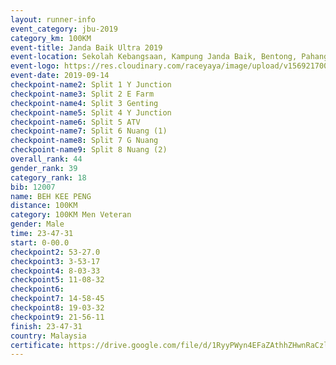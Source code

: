 ```yaml
---
layout: runner-info 
event_category: jbu-2019 
category_km: 100KM 
event-title: Janda Baik Ultra 2019  
event-location: Sekolah Kebangsaan, Kampung Janda Baik, Bentong, Pahang, Malaysia 
event-logo: https://res.cloudinary.com/raceyaya/image/upload/v1569217009/logo/janda-baik_vch1pc.jpg 
event-date: 2019-09-14 
checkpoint-name2: Split 1 Y Junction 
checkpoint-name3: Split 2 E Farm 
checkpoint-name4: Split 3 Genting 
checkpoint-name5: Split 4 Y Junction 
checkpoint-name6: Split 5 ATV 
checkpoint-name7: Split 6 Nuang (1) 
checkpoint-name8: Split 7 G Nuang 
checkpoint-name9: Split 8 Nuang (2) 
overall_rank: 44
gender_rank: 39
category_rank: 18
bib: 12007
name: BEH KEE PENG
distance: 100KM
category: 100KM Men Veteran
gender: Male
time: 23-47-31
start: 0-00.0
checkpoint2: 53-27.0
checkpoint3: 3-53-17
checkpoint4: 8-03-33
checkpoint5: 11-08-32
checkpoint6: 
checkpoint7: 14-58-45
checkpoint8: 19-03-32
checkpoint9: 21-56-11
finish: 23-47-31
country: Malaysia
certificate: https://drive.google.com/file/d/1RyyPWyn4EFaZAthhZHwnRaCzl6mH80vd/view?usp=sharing
---
```

